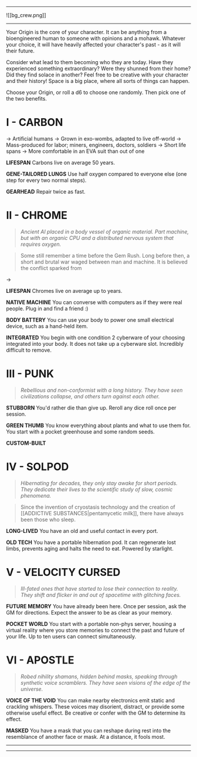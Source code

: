 
---

![[bg_crew.png]]

---

Your Origin is the core of your character. It can be anything from a bioengineered human to someone with opinions and a mohawk. Whatever your choice, it will have heavily affected your character's past - as it will their future.

Consider what lead to them becoming who they are today. Have they experienced something extraordinary? Were they shunned from their home? Did they find solace in another?
Feel free to be creative with your character and their history! Space is a big place, where all sorts of things can happen.

Choose your Origin, or roll a d6 to choose one randomly. Then pick one of the two benefits.


# I - CARBON

> 


-> Artificial humans
-> Grown in exo-wombs, adapted to live off-world
-> Mass-produced for labor; miners, engineers, doctors, soldiers
-> Short life spans
-> More comfortable in an EVA suit than out of one


**LIFESPAN**
Carbons live on average 50 years.

**GENE-TAILORED LUNGS**
Use half oxygen compared to everyone else (one step for every two normal steps).

**GEARHEAD**
Repair twice as fast.


# II - CHROME
> *Ancient AI placed in a body vessel of organic material. Part machine, but with an organic CPU and a distributed nervous system that requires oxygen.*


> Some still remember a time before the Gem Rush. Long before then, a short and brutal war waged between man and machine. It is believed the conflict sparked from 


-> 


**LIFESPAN**
Chromes live on average up to  years.

**NATIVE MACHINE**
You can converse with computers as if they were real people. Plug in and find a friend :)

**BODY BATTERY**
You can use your body to power one small electrical device, such as a hand-held item.

**INTEGRATED**
You begin with one condition 2 cyberware of your choosing integrated into your body. It does not take up a cyberware slot. Incredibly difficult to remove.


# III - PUNK

> *Rebellious and non-conformist with a long history. They have seen civilizations collapse, and others turn against each other.*


> 
>

**STUBBORN**
You'd rather die than give up. Reroll any dice roll once per session.

**GREEN THUMB**
You know everything about plants and what to use them for. You start with a pocket greenhouse and some random seeds.

**CUSTOM-BUILT**


# IV - SOLPOD
> *Hibernating for decades, they only stay awake for short periods. They dedicate their lives to the scientific study of slow, cosmic phenomena.*


> Since the invention of cryostasis technology and the creation of [[ADDICTIVE SUBSTANCES|pentamycetic milk]], there have always been those who sleep. 

**LONG-LIVED**
You have an old and useful contact in every port.

**OLD TECH**
You have a portable hibernation pod. It can regenerate lost limbs, prevents aging and halts the need to eat. Powered by starlight.


# V - VELOCITY CURSED
> *Ill-fated ones that have started to lose their connection to reality. They shift and flicker in and out of spacetime with glitching faces.*


> 
>



**FUTURE MEMORY**
You have already been here. Once per session, ask the GM for directions. Expect the answer to be as clear as your memory.

**POCKET WORLD**
You start with a portable non-phys server, housing a virtual reality where you store memories to connect the past and future of your life. Up to ten users can connect simultaneously.


# VI - APOSTLE
> *Robed nihility shamans, hidden behind masks, speaking through synthetic voice scramblers. They have seen visions of the edge of the universe.*



**VOICE OF THE VOID**
You can make nearby electronics emit static and crackling whispers. These voices may disorient, distract, or provide some otherwise useful effect. Be creative or confer with the GM to determine its effect.

**MASKED**
You have a mask that you can reshape during rest into the resemblance of another face or mask. At a distance, it fools most.


---
---
